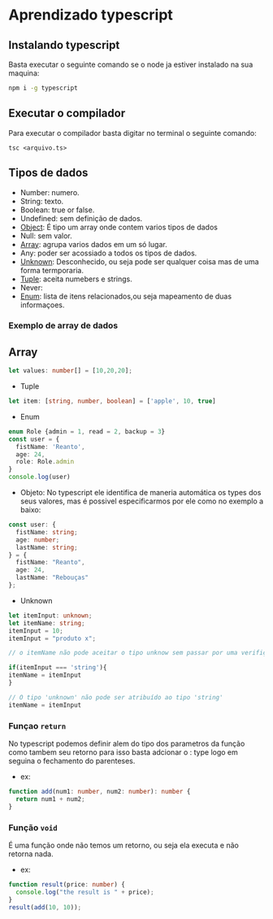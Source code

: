 # Aprendizado typescript

## Instalando typescript

Basta executar o seguinte comando se o node ja estiver instalado na sua maquina: 

```bash
npm i -g typescript
```

## Executar o compilador

Para executar o compilador basta digitar no terminal o seguinte comando:

```hash
tsc <arquivo.ts>
```

## Tipos de dados

- Number: numero.
- String: texto.
- Boolean: true or false.
- Undefined: sem definição de dados.
- [Object](#object): É tipo um array onde contem varios tipos de dados
- Null: sem valor.
- [Array](#array): agrupa varios dados em um só lugar.
- Any: poder ser acossiado a todos os tipos de dados.
- [Unknown](#unknown): Desconhecido, ou seja pode ser qualquer coisa mas de uma forma termporaria.
- [Tuple](#tuple): aceita numebers e strings.
- Never:
- [Enum](#enum): lista de itens relacionados,ou seja mapeamento de duas informaçoes.

### Exemplo de array de dados

<a id="array"></a>

## Array

```typescript
let values: number[] = [10,20,20];
```

<a id="tuple"></a>

- Tuple

```typescript
let item: [string, number, boolean] = ['apple', 10, true]
```

<a id="enum"></a>

- Enum

```typescript
enum Role {admin = 1, read = 2, backup = 3}
const user = {
  fistName: 'Reanto',
  age: 24,
  role: Role.admin 
}
console.log(user)
```

<a id="object"></a>

- Objeto: No typescript ele identifica de maneria automática os types dos seus valores, mas é possivel especificarmos por ele como no exemplo a baixo:

```typescript
const user: {
  fistName: string;
  age: number;
  lastName: string;
} = {
  fistName: "Reanto",
  age: 24,
  lastName: "Rebouças"
};
```

<a id="unknown"></a>

- Unknown

```typescript
let itemInput: unknown;
let itemName: string;
itemInput = 10;
itemInput = "produto x";

// o itemName não pode aceitar o tipo unknow sem passar por uma verifição pois itemName só aceita tipo string e mesmo o itemInput ter cido atribuido com uma string ele ainda é do tipo unknow.

if(itemInput === 'string'){
itemName = itemInput
}

// O tipo 'unknown' não pode ser atribuído ao tipo 'string'
itemName = itemInput
```


### Funçao `return`

No typescript podemos definir alem do tipo dos parametros da função como tambem seu retorno para isso basta adcionar o : type logo em seguina o fechamento do parenteses.

- ex:

```typescript
function add(num1: number, num2: number): number {
  return num1 + num2;
}
```

### Função `void`

É uma função onde não temos um retorno, ou seja ela executa e não retorna nada.

- ex:

```typescript
function result(price: number) {
  console.log("the result is " + price);
}
result(add(10, 10));
```
